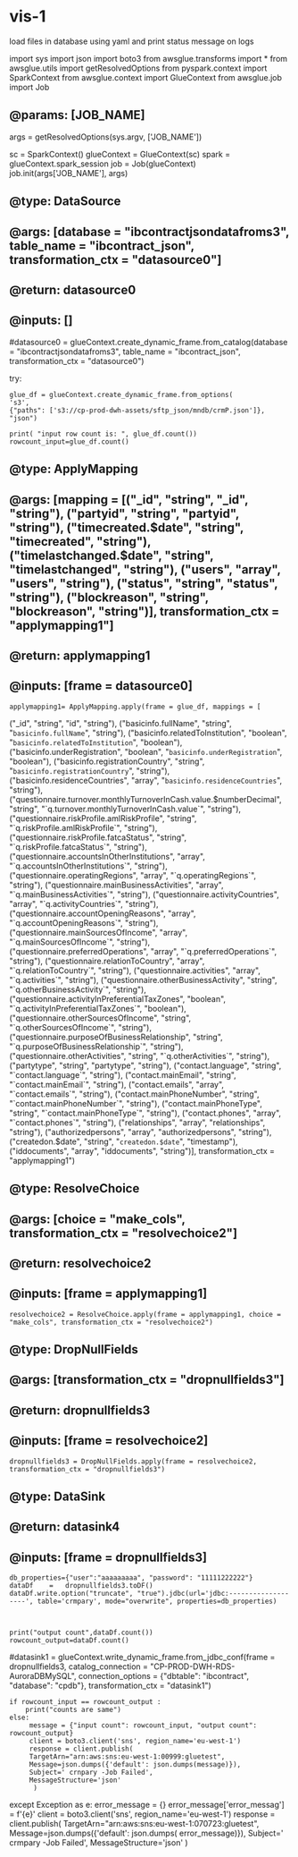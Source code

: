 # vis-1
load files in database using yaml and print status message on logs



import sys
import json
import boto3
from awsglue.transforms import *
from awsglue.utils import getResolvedOptions
from pyspark.context import SparkContext
from awsglue.context import GlueContext
from awsglue.job import Job

## @params: [JOB_NAME]
args = getResolvedOptions(sys.argv, ['JOB_NAME'])

sc = SparkContext()
glueContext = GlueContext(sc)
spark = glueContext.spark_session
job = Job(glueContext)
job.init(args['JOB_NAME'], args)
## @type: DataSource
## @args: [database = "ibcontractjsondatafroms3", table_name = "ibcontract_json", transformation_ctx = "datasource0"]
## @return: datasource0
## @inputs: []
#datasource0 = glueContext.create_dynamic_frame.from_catalog(database = "ibcontractjsondatafroms3", table_name = "ibcontract_json", transformation_ctx = "datasource0")

try:
    
    glue_df = glueContext.create_dynamic_frame.from_options(
    's3',
    {"paths": ['s3://cp-prod-dwh-assets/sftp_json/mndb/crmP.json']},
    "json")
    
    print( "input row count is: ", glue_df.count())
    rowcount_input=glue_df.count()


## @type: ApplyMapping
## @args: [mapping = [("_id", "string", "_id", "string"), ("partyid", "string", "partyid", "string"), ("timecreated.$date", "string", "timecreated", "string"), ("timelastchanged.$date", "string", "timelastchanged", "string"), ("users", "array", "users", "string"), ("status", "string", "status", "string"), ("blockreason", "string", "blockreason", "string")], transformation_ctx = "applymapping1"]
## @return: applymapping1
## @inputs: [frame = datasource0]
    applymapping1= ApplyMapping.apply(frame = glue_df, mappings = [
("_id", "string", "id", "string"),
("basicinfo.fullName", "string", "`basicinfo.fullName`", "string"),
("basicinfo.relatedToInstitution", "boolean", "`basicinfo.relatedToInstitution`", "boolean"), 
("basicinfo.underRegistration", "boolean", "`basicinfo.underRegistration`", "boolean"),
("basicinfo.registrationCountry", "string", "`basicinfo.registrationCountry`", "string"), 
("basicinfo.residenceCountries", "array", "`basicinfo.residenceCountries`", "string"), 
("questionnaire.turnover.monthlyTurnoverInCash.value.$numberDecimal", "string", "`q.turnover.monthlyTurnoverInCash.value`", "string"), 
("questionnaire.riskProfile.amlRiskProfile", "string", "`q.riskProfile.amlRiskProfile`", "string"), 
("questionnaire.riskProfile.fatcaStatus", "string", "`q.riskProfile.fatcaStatus`", "string"), 
("questionnaire.accountsInOtherInstitutions", "array", "`q.accountsInOtherInstitutions`", "string"), 
("questionnaire.operatingRegions", "array", "`q.operatingRegions`", "string"), 
("questionnaire.mainBusinessActivities", "array", "`q.mainBusinessActivities`", "string"), 
("questionnaire.activityCountries", "array", "`q.activityCountries`", "string"), 
("questionnaire.accountOpeningReasons", "array", "`q.accountOpeningReasons`", "string"), 
("questionnaire.mainSourcesOfIncome", "array", "`q.mainSourcesOfIncome`", "string"), 
("questionnaire.preferredOperations", "array", "`q.preferredOperations`", "string"), 
("questionnaire.relationToCountry", "array", "`q.relationToCountry`", "string"), 
("questionnaire.activities", "array", "`q.activities`", "string"), 
("questionnaire.otherBusinessActivity", "string", "`q.otherBusinessActivity`", "string"), 
("questionnaire.activityInPreferentialTaxZones", "boolean", "`q.activityInPreferentialTaxZones`", "boolean"), 
("questionnaire.otherSourcesOfIncome", "string", "`q.otherSourcesOfIncome`", "string"), 
("questionnaire.purposeOfBusinessRelationship", "string", "`q.purposeOfBusinessRelationship`", "string"), 
("questionnaire.otherActivities", "string", "`q.otherActivities`", "string"),
("partytype", "string", "partytype", "string"),
("contact.language", "string", "`contact.language`", "string"), 
("contact.mainEmail", "string", "`contact.mainEmail`", "string"), 
("contact.emails", "array", "`contact.emails`", "string"), ("contact.mainPhoneNumber", "string", "`contact.mainPhoneNumber`", "string"), 
("contact.mainPhoneType", "string", "`contact.mainPhoneType`", "string"), ("contact.phones", "array", "`contact.phones`", "string"),
("relationships", "array", "relationships", "string"), 
("authorizedpersons", "array", "authorizedpersons", "string"), 
("createdon.$date", "string", "`createdon.$date`", "timestamp"), 
("iddocuments", "array", "iddocuments", "string")], transformation_ctx = "applymapping1")
## @type: ResolveChoice
## @args: [choice = "make_cols", transformation_ctx = "resolvechoice2"]
## @return: resolvechoice2
## @inputs: [frame = applymapping1]
    resolvechoice2 = ResolveChoice.apply(frame = applymapping1, choice = "make_cols", transformation_ctx = "resolvechoice2")
## @type: DropNullFields
## @args: [transformation_ctx = "dropnullfields3"]
## @return: dropnullfields3
## @inputs: [frame = resolvechoice2]
    dropnullfields3 = DropNullFields.apply(frame = resolvechoice2, transformation_ctx = "dropnullfields3")
## @type: DataSink
## @return: datasink4
## @inputs: [frame = dropnullfields3]

    db_properties={"user":"aaaaaaaaa", "password": "11111222222"}
    dataDf    =   dropnullfields3.toDF()
    dataDf.write.option("truncate", "true").jdbc(url='jdbc:-------------------', table='crmpary', mode="overwrite", properties=db_properties)



    print("output count",dataDf.count())
    rowcount_output=dataDf.count()

#datasink1 = glueContext.write_dynamic_frame.from_jdbc_conf(frame = dropnullfields3, catalog_connection = "CP-PROD-DWH-RDS-AuroraDBMySQL", connection_options = {"dbtable": "ibcontract", "database": "cpdb"}, transformation_ctx = "datasink1")



    if rowcount_input == rowcount_output :
        print("counts are same")
    else:
         message = {"input count": rowcount_input, "output count": rowcount_output}
         client = boto3.client('sns', region_name='eu-west-1')
         response = client.publish(
         TargetArn="arn:aws:sns:eu-west-1:00999:gluetest",
         Message=json.dumps({'default': json.dumps(message)}),
         Subject=' crnpary -Job Failed',
         MessageStructure='json'
          )
          
except Exception as e:
   error_message = {}
   error_message['error_messag'] = f'{e}'
   client = boto3.client('sns', region_name='eu-west-1')
   response = client.publish(
   TargetArn="arn:aws:sns:eu-west-1:070723:gluetest",
   Message=json.dumps({'default': json.dumps( error_message)}),
   Subject=' crmpary -Job Failed',
   MessageStructure='json'
          )
